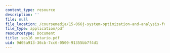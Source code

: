 ```yaml
---
content_type: resource
description: ''
file: null
file_location: /coursemedia/15-066j-system-optimization-and-analysis-for-manufacturing-summer-2003/9d05a91336cb7cc6050091355bb7f4d1_ses16_ontario.pdf
file_type: application/pdf
resourcetype: Document
title: ses16_ontario.pdf
uid: 9d05a913-36cb-7cc6-0500-91355bb7f4d1
---
```

